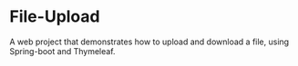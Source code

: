 # File-Upload
A web project that demonstrates how to upload and download a file, using Spring-boot and Thymeleaf. 

